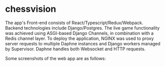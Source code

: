 # chessvision
The app's Front-end consists of React/Typescript/Redux/Webpack. Backend technologies include Django/Postgres. The live game functionality was achieved using ASGI-based Django Channels, in combination with a Redis channel layer. To deploy the application, NGINX was used to proxy server requests to multiple Daphne instances and Django workers managed by Supervisor. Daphne handles both Websocket and HTTP requests.

Some screenshots of the web app are as follows: 


